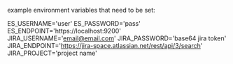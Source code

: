 example environment variables that need to be set:

ES_USERNAME='user'
ES_PASSWORD='pass'
ES_ENDPOINT='https://localhost:9200'
JIRA_USERNAME='email@email.com'
JIRA_PASSWORD='base64 jira token'
JIRA_ENDPOINT='https://jira-space.atlassian.net/rest/api/3/search'
JIRA_PROJECT='project name' 
